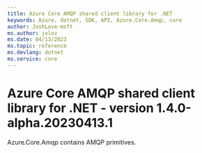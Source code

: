 ```yaml
---
title: Azure Core AMQP shared client library for .NET
keywords: Azure, dotnet, SDK, API, Azure.Core.Amqp, core
author: JoshLove-msft
ms.author: jolov
ms.date: 04/13/2023
ms.topic: reference
ms.devlang: dotnet
ms.service: core
---
```

# Azure Core AMQP shared client library for .NET - version 1.4.0-alpha.20230413.1 


Azure.Core.Amqp contains AMQP primitives. 

